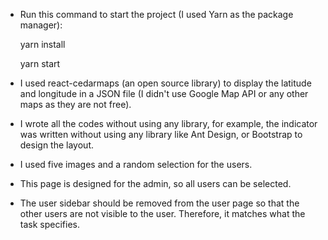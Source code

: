 - Run this command to start the project (I used Yarn as the package manager): 
 
    yarn install 
    
    yarn start

- I used react-cedarmaps (an open source library) to display the latitude and longitude in a JSON file (I didn't  use Google Map API or any other maps as they are not free).
- I wrote all the codes without using any library, for example, the indicator was written without using any library like Ant Design, or Bootstrap to design the layout.

- I used five images and a random selection for the users.

- This page is designed for the admin, so all users can be selected.
  
- The user sidebar should be removed from the user page so that the other users are not visible to the user.  Therefore, it matches what the task specifies.

